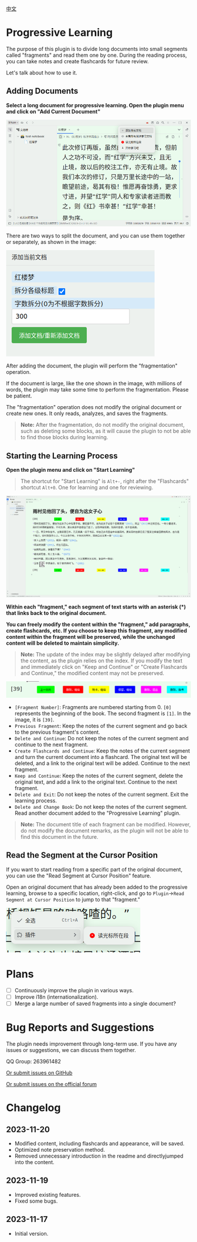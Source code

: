 [中文](https://github.com/IAliceBobI/sy-progressive-plugin/blob/main/README_zh_CN.md)

# Progressive Learning

The purpose of this plugin is to divide long documents into small segments called "fragments" and read them one by one. During the reading process, you can take notes and create flashcards for future review.

Let's talk about how to use it.

## Adding Documents

**Select a long document for progressive learning. Open the plugin menu and click on "Add Current Document"**

![Alt text](assets/addDoc.png)

There are two ways to split the document, and you can use them together or separately, as shown in the image:

![Alt text](assets/split.png)

After adding the document, the plugin will perform the "fragmentation" operation.

If the document is large, like the one shown in the image, with millions of words, the plugin may take some time to perform the fragmentation. Please be patient.

The "fragmentation" operation does not modify the original document or create new ones. It only reads, analyzes, and saves the fragments.

> **Note:** After the fragmentation, do not modify the original document, such as deleting some blocks, as it will cause the plugin to not be able to find those blocks during learning.

## Starting the Learning Process

**Open the plugin menu and click on "Start Learning"**

> The shortcut for "Start Learning" is `Alt+-`, right after the "Flashcards" shortcut `Alt+0`. One for learning and one for reviewing.

![Alt text](assets/reading.png)

**Within each "fragment," each segment of text starts with an asterisk (*) that links back to the original document.**

**You can freely modify the content within the "fragment," add paragraphs, create flashcards, etc. If you choose to keep this fragment, any modified content within the fragment will be preserved, while the unchanged content will be deleted to maintain simplicity.**

> **Note:** The update of the index may be slightly delayed after modifying the content, as the plugin relies on the index. If you modify the text and immediately click on "Keep and Continue" or "Create Flashcards and Continue," the modified content may not be preserved.

![Alt text](assets/buttons.png)

* `[Fragment Number]`: Fragments are numbered starting from 0. `[0]` represents the beginning of the book. The second fragment is `[1]`. In the image, it is `[39]`.
* `Previous Fragment`: Keep the notes of the current segment and go back to the previous fragment's content.
* `Delete and Continue`: Do not keep the notes of the current segment and continue to the next fragment.
* `Create Flashcards and Continue`: Keep the notes of the current segment and turn the current document into a flashcard. The original text will be deleted, and a link to the original text will be added. Continue to the next fragment.
* `Keep and Continue`: Keep the notes of the current segment, delete the original text, and add a link to the original text. Continue to the next fragment.
* `Delete and Exit`: Do not keep the notes of the current segment. Exit the learning process.
* `Delete and Change Book`: Do not keep the notes of the current segment. Read another document added to the "Progressive Learning" plugin.

> **Note:** The document title of each fragment can be modified. However, do not modify the document remarks, as the plugin will not be able to find this document in the future.

## Read the Segment at the Cursor Position

If you want to start reading from a specific part of the original document, you can use the "Read Segment at Cursor Position" feature.

Open an original document that has already been added to the progressive learning, browse to a specific location, right-click, and go to `Plugin`->`Read Segment at Cursor Position` to jump to that "fragment."

![Alt text](assets/rightClickMenu.png)

# Plans

- [ ] Continuously improve the plugin in various ways.
- [ ] Improve i18n (internationalization).
- [ ] Merge a large number of saved fragments into a single document?

# Bug Reports and Suggestions

The plugin needs improvement through long-term use. If you have any issues or suggestions, we can discuss them together.

QQ Group: 263961482

[Or submit issues on GitHub](https://github.com/IAliceBobI/sy-progressive-plugin/issues)

[Or submit issues on the official forum](https://ld246.com/tag/siyuan)

# Changelog

## 2023-11-20

* Modified content, including flashcards and appearance, will be saved.
* Optimized note preservation method.
* Removed unnecessary introduction in the readme and directlyjumped into the content.

## 2023-11-19

* Improved existing features.
* Fixed some bugs.

## 2023-11-17

* Initial version.